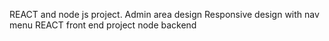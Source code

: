 REACT and node js project. 
Admin area design
Responsive design with nav menu
REACT front end project
node backend
